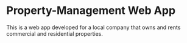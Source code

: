 # Property-Management Web App
This is a web app developed for a local company that owns and rents commercial and residential properties.
